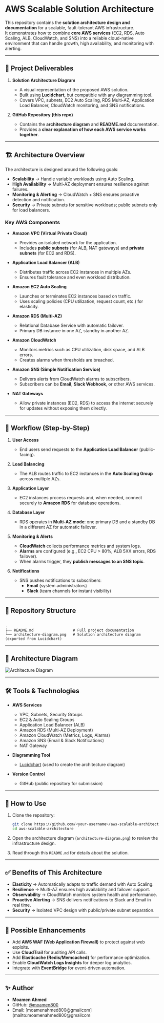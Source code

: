 # AWS Scalable Solution Architecture

This repository contains the **solution architecture design and documentation** for a scalable, fault-tolerant AWS infrastructure.  
It demonstrates how to combine **core AWS services** (EC2, RDS, Auto Scaling, ALB, CloudWatch, and SNS) into a reliable cloud-native environment that can handle growth, high availability, and monitoring with alerting.

---

## 📌 Project Deliverables
1. **Solution Architecture Diagram**
   - A visual representation of the proposed AWS solution.
   - Built using **Lucidchart**, but compatible with any diagramming tool.
   - Covers VPC, subnets, EC2 Auto Scaling, RDS Multi-AZ, Application Load Balancer, CloudWatch monitoring, and SNS notifications.

2. **GitHub Repository (this repo)**
   - Contains the **architecture diagram** and **README.md** documentation.
   - Provides a **clear explanation of how each AWS service works together**.

---

## 🏗️ Architecture Overview

The architecture is designed around the following goals:
- **Scalability** → Handle variable workloads using Auto Scaling.
- **High Availability** → Multi-AZ deployment ensures resilience against failures.
- **Monitoring & Alerting** → CloudWatch + SNS ensures proactive detection and notification.
- **Security** → Private subnets for sensitive workloads; public subnets only for load balancers.

### Key AWS Components

- **Amazon VPC (Virtual Private Cloud)**
  - Provides an isolated network for the application.
  - Includes **public subnets** (for ALB, NAT gateways) and **private subnets** (for EC2 and RDS).

- **Application Load Balancer (ALB)**
  - Distributes traffic across EC2 instances in multiple AZs.
  - Ensures fault tolerance and even workload distribution.

- **Amazon EC2 Auto Scaling**
  - Launches or terminates EC2 instances based on traffic.
  - Uses scaling policies (CPU utilization, request count, etc.) for elasticity.

- **Amazon RDS (Multi-AZ)**
  - Relational Database Service with automatic failover.
  - Primary DB instance in one AZ, standby in another AZ.

- **Amazon CloudWatch**
  - Monitors metrics such as CPU utilization, disk space, and ALB errors.
  - Creates alarms when thresholds are breached.

- **Amazon SNS (Simple Notification Service)**
  - Delivers alerts from CloudWatch alarms to subscribers.
  - Subscribers can be **Email**, **Slack Webhook**, or other AWS services.

- **NAT Gateways**
  - Allow private instances (EC2, RDS) to access the internet securely for updates without exposing them directly.

---

## 🔔 Workflow (Step-by-Step)

1. **User Access**
   - End users send requests to the **Application Load Balancer** (public-facing).

2. **Load Balancing**
   - The ALB routes traffic to EC2 instances in the **Auto Scaling Group** across multiple AZs.

3. **Application Layer**
   - EC2 instances process requests and, when needed, connect securely to **Amazon RDS** for database operations.

4. **Database Layer**
   - RDS operates in **Multi-AZ mode**: one primary DB and a standby DB in a different AZ for automatic failover.

5. **Monitoring & Alerts**
   - **CloudWatch** collects performance metrics and system logs.
   - **Alarms** are configured (e.g., EC2 CPU > 80%, ALB 5XX errors, RDS failover).
   - When alarms trigger, they **publish messages to an SNS topic**.

6. **Notifications**
   - SNS pushes notifications to subscribers:
     - **Email** (system administrators)  
     - **Slack** (team channels for instant visibility)  

---

## 📂 Repository Structure

```

.
├── README.md                  # Full project documentation
└── architecture-diagram.png   # Solution architecture diagram (exported from Lucidchart)

````

---

## 📸 Architecture Diagram

![Architecture Diagram](architecture-diagram.png)

---

## 🛠️ Tools & Technologies

- **AWS Services**
  - VPC, Subnets, Security Groups
  - EC2 & Auto Scaling Groups
  - Application Load Balancer (ALB)
  - Amazon RDS (Multi-AZ Deployment)
  - Amazon CloudWatch (Metrics, Logs, Alarms)
  - Amazon SNS (Email & Slack Notifications)
  - NAT Gateway

- **Diagramming Tool**
  - [Lucidchart](https://www.lucidchart.com/) (used to create the architecture diagram)

- **Version Control**
  - GitHub (public repository for submission)

---

## 🚀 How to Use

1. Clone the repository:
   ```bash
   git clone https://github.com/<your-username>/aws-scalable-architecture.git
   cd aws-scalable-architecture
   ```

2. Open the architecture diagram (`architecture-diagram.png`) to review the infrastructure design.

3. Read through this `README.md` for details about the solution.

---

## ✅ Benefits of This Architecture

* **Elasticity** → Automatically adapts to traffic demand with Auto Scaling.
* **Resilience** → Multi-AZ ensures high availability and failover support.
* **Observability** → CloudWatch monitors system health and performance.
* **Proactive Alerting** → SNS delivers notifications to Slack and Email in real time.
* **Security** → Isolated VPC design with public/private subnet separation.

---

## 🔮 Possible Enhancements

* Add **AWS WAF (Web Application Firewall)** to protect against web exploits.
* Use **CloudTrail** for auditing API calls.
* Add **Elasticache (Redis/Memcached)** for performance optimization.
* Enable **CloudWatch Logs Insights** for deeper log analytics.
* Integrate with **EventBridge** for event-driven automation.

---

## ✨ Author

* **Moamen Ahmed**
* GitHub: [@moamen800](https://github.com/moamen800)
* Email: [moamenahmed800@gmailcom](mailto:moamenahmed800@gmailcom

